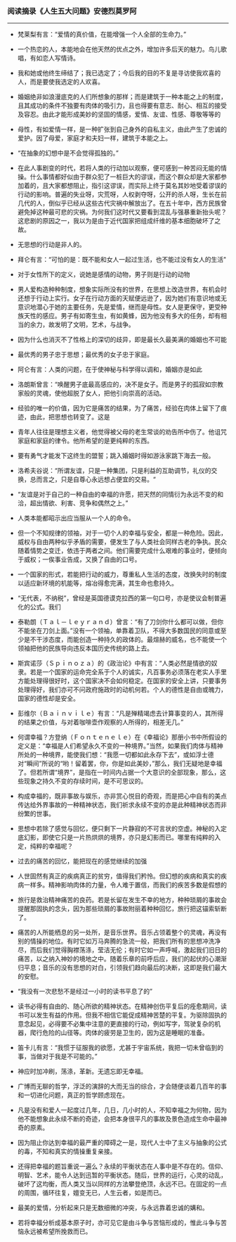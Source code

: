 ﻿### 阅读摘录《人生五大问题》安德烈莫罗阿

---
+ 梵莱梨有言：“爱情的真价值，在能增强一个人全部的生命力。”

+ 一个热恋的人，本能地会在他天然的优点之外，增加许多后天的魅力。鸟儿歌唱，有如恋人写情诗。
 
+ 我和她或他终生缔结了；我已选定了；今后我的目的不复是寻访使我欢喜的人，而是要使我选定的人欢喜。

+ 婚姻绝非如浪漫底克的人们所想象的那样；而是建筑于一种本能之上的制度，且其成功的条件不独要有肉体的吸引力，且也得要有意志、耐心、相互的接受及容忍。由此才能形成美妙的坚固的情感，爱情、友谊、性感、尊敬等等的 

+ 母性，有如爱情一样，是一种扩张到自己身外的自私主义，由此产生了忠诚的爱护。因了母爱，家庭才和夫妇一样，建筑于本能之上。

+ “在抽象的幻想中是不会觉得孤独的。”

+ 在此人事剧变的时代，若将人类的行动加以观察，便可感到一种苦闷无能的情操。什么事情都好似由于群众犯了一桩巨大的谬误，而这个群众却是大家都参加着的，且大家都想阻止，指引这谬误，而实际上终于莫名其妙地受着谬误的行动的影响。普遍的失业呀，灾荒呀，人权剥夺呀，公开的杀人呀，生长在前几代的人，倒似乎已经从这些古代灾祸中解放出了。在五十年中，西方民族曾避免掉这种最可悲的灾祸。为何我们这时代又要看到混乱与强暴重新抬头呢？这悲剧的原因之一，我以为是由于近代国家把组成纤维的基本细胞破坏了之故。
 
+ 无思想的行动是非人的。
 
+ 拜仑有言：“可怕的是：既不能和女人一起过生活，也不能过没有女人的生活"
 
+ 对于女性所下的定义，说她是感情的动物，男子则是行动的动物
 
+ 男人爱构造种种制度，想象实际所没有的世界，在思想上改造世界，有机会时还想于行动上实行。女子在行动方面的天赋便远逊了，因为她们有意识地或无意识地潜心于她的主要任务，先是爱情，继而是母性。女人是更保守，更受种族天性的感应。男子有如寄生虫，有如黄蜂，因为他没有多大的任务，却有相当的余力，故发明了文明，艺术，与战争。

+ 因为什么也消灭不了性格上的深切的歧异，即是最长久最美满的婚姻也不可能

+ 最优秀的男子忠于思想；最优秀的女子忠于家庭。

+ 阿仑有言：人类的问题，在于使神秘与科学得以调和，婚姻亦是如此

+ 洛朗斯曾言：“唤醒男子底最高感应的，决不是女子。而是男子的孤寂如宗教家般的灵魂，使他超脱了女人，把他引向崇高的活动。

+ 经验的唯一的价值，因为它是痛苦的结果，为了痛苦，经验在肉体上留下了痕迹，由此，把思想也转变了。这是

+ 青年人往往是理想主义者，他觉得被父母的老生常谈的劝告所中伤了。他诅咒家庭和家庭的律令。他所希望的是更纯粹的东西。

+ 要有勇气才能发下这终生的盟誓；跳入婚姻时得如游泳家跳下海去一般。 

+ 洛希夫谷说：“所谓友谊，只是一种集团，只是利益的互助调节，礼仪的交换，总而言之，只是自尊心永远想占便宜的交易。“

+ “友谊是对于自己的一种自由的幸福的许愿，把天然的同情衍为永远不变的和洽，超出情欲、利害、竞争和偶然之上。”

+ 人类本能都昭示出应当服从一个人的命令。

+ 但一个不知规律的领袖，对于一切个人的幸福与安全，都是一种危险。因此，威权与自由两种似乎矛盾的需要，便发生了与人类社会同样古老的争执。民众随着情势之变迁，依违于两者之间。他们需要完成什么艰难的事业时，便倾向于威权；一俟事业告成，又换了自由的口号。

+ 一个国家的形式，若能把行动的威力，尊重私人生活的态度，改换失时的制度以适应新环境的机能等，熔冶得愈完满，其生命也愈持久。

+ “无代表，不纳税”，曾经是英国德谟克拉西的第一句口号，亦是使议会制普遍化的公式。我们

+ 泰勒朗（Ｔａｌ－ｌｅｙｒａｎｄ）曾言：“有了刀剑你什么都可以做，但你不能坐在刀剑上面。”没有一个领袖，单靠着卫队，不得大多数国民的同意或至少是不干涉态度，而能创造一种持久的政体的。最煊赫的威名，也不能使一个领袖把他的民族导向违反本国历史传统的路上去。

+ 斯宾诺莎（Ｓｐｉｎｏｚａ）的《政治论》中有言：“人类必然是情欲的奴隶。若是一个国家的运命完全系于个人的诚实，凡百事务必须落在老实人手里方能处理得很好时，这个国家决不会如何稳定。在国家的安全上讲，只要事务处理得好，我们亦可不问政府施政时的动机何若。个人的德性是自由或魄力，国家的德性却是安全。

+ 彭维尔（Ｂａｉｎｖｉｌｅ）有言：“凡是殚精竭虑去计算事变的人，其所得的结果之价值，与对着咖啡壶作观察的人所得的，相差无几。”

+ 何谓幸福？方登纳（Ｆｏｎｔｅｎｅｌｅ）在《幸福论》那册小书中所假设的定义是：“幸福是人们希望永久不变的一种境界。”当然，如果我们肉体与精神所处的一种境界，能使我们想：“我愿一切都如此永存下去”，或如浮士德对“瞬间”所说的“哟！留着罢，你，你是如此美妙，”那么，我们无疑地是幸福了。但若所谓“境界”，是指在一时间内占据一个大意识的全部现象，那么，这些现象之持久不变的存续时间，是不可思议的。

+ 构成幸福的，既非事故与娱乐，亦非赏心悦目的奇观，而是把心中自有的美点传达给外界事故的一种精神状态，我们祈求永续不变的亦是此种精神状态而非纷繁的世事。

+ 思想中若除了感觉与回忆，便只剩下一片静寂的不可言状的空虚。神秘的入定底幻影，即使它只是一片热烘烘的境界，亦只是幻影而已。哪里有纯粹的入定，纯粹的幸福呢？

+ 过去的痛苦的回忆，能把现在的感觉继续的加强

+ 人世固然有真正的疾病真正的贫穷，值得我们矜怜。但幻想的疾病和真实的疾病一样多。精神影响肉体的力量，令人难于置信，而我们的疾苦多数是假想的

+ 旅行是救治精神痛苦的良药。若是长留在发生不幸的地方，种种琐屑的事故会提醒那固执的念头，因为那些琐屑的事故附丽着种种回忆，旅行把这锚索斩断了。

+ 痛苦的人所能栖息的另一处所，是音乐世界。音乐占领着整个的灵魂，再没有别的情操的地位。有时它如万马奔腾的急流一般，把我们所有的思想冲洗净尽，而后我们觉得胸襟荡涤，莹洁无伦；有时它如一声呼喊，激起我们旧日的痛苦，以之纳入神妙的境地之中。随着乐章的前呼后应，我们的起伏的心潮渐归平息；音乐的没有思想的对白，引领我们趋向最后的决断，这即是我们最大的安慰。

+ “我没有一次悲愁不是经过一小时的读书平息了的”

+ 读书必得有自由的、随心所欲的精神状态。在精神创伤平复后的痊愈期间，读书可以发生有益的作用。但我不相信它能促成精神苦楚的平复。为驱除固执的意念起见，必得要不必集中注意的更直接的行动，例如写字，驾驶复杂的机器，爬行危险的山径等。肉体的疲劳是卫生的，因为这是睡眠的准备。

+ 笛卡儿有言：“我惯于征服我的欲愿，尤甚于宇宙系统，我把一切未曾临到的事，当做对于我是不可能的。”

+ 神应时加冲刷，荡涤，革新。无遗忘即无幸福。

+ 广博而无聊的哲学，浮泛的演辞的大而无当的综合，才会随便谈着几百年的事和一切进化问题，真正的哲学顾虑现在。

+ 凡是没有和爱人一起度过几年，几日，几小时的人，不知幸福之为何物，因为他不能想象此永续不断的奇迹，会把本身很平凡的事故及景色造成生命中最神奇的原素。

+ 因为阻止你达到幸福的最严重的障碍之一是，现代人士中了主义与抽象的公式的毒，不知和真实的情操重复亲接。

+ 还得把幸福的题旨重说一遍么？永续的平衡状态在人事中是不存在的。信仰、明智、艺术，能令人达到迅暂的平衡状态。随后，世界的运行，心灵的动乱，破坏了这均衡，而人类又当以同样的方法攀登绝顶，永远不已。在固定的一点的周围，循环往复，嬗变无已，人生云者，如是而已。

+ 最美的爱情，分析起来只是无数细微的冲突，与永远靠着忠诚的媾和。

+ 若将幸福分析成基本原子时，亦可见它是由斗争与苦恼形成的，惟此斗争与苦恼永远被希望所挽救而已。